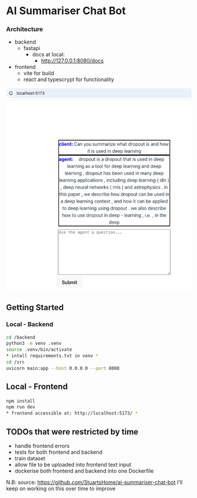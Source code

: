 # AI Summariser Chat Bot
### Architecture
- backend
  - fastapi
    - docs at local:
      - http://127.0.0.1:8080/docs
- frontend
  - vite for build
  - react and typescrypt for functionality

![Alt text](assets/frontend-example.png?raw=true "Title")

## Getting Started
### Local - Backend
```sh
cd /backend
python3 -m venv .venv
source .venv/bin/activate
* intall requirements.txt in venv *
cd /src
uvicorn main:app --host 0.0.0.0 --port 8080
```

## Local - Frontend
```sh
npm install
npm run dev
* frontend accessible at: http://localhost:5173/ *
```

## TODOs that were restricted by time  
- handle frontend errors
- tests for both frontend and backend
- train dataset
- allow file to be uploaded into frontend text input
- dockerise both frontend and backend into one Dockerfile


N.B:
source: https://github.com/StuartsHome/ai-summariser-chat-bot
I'll keep on working on this over time to improve


